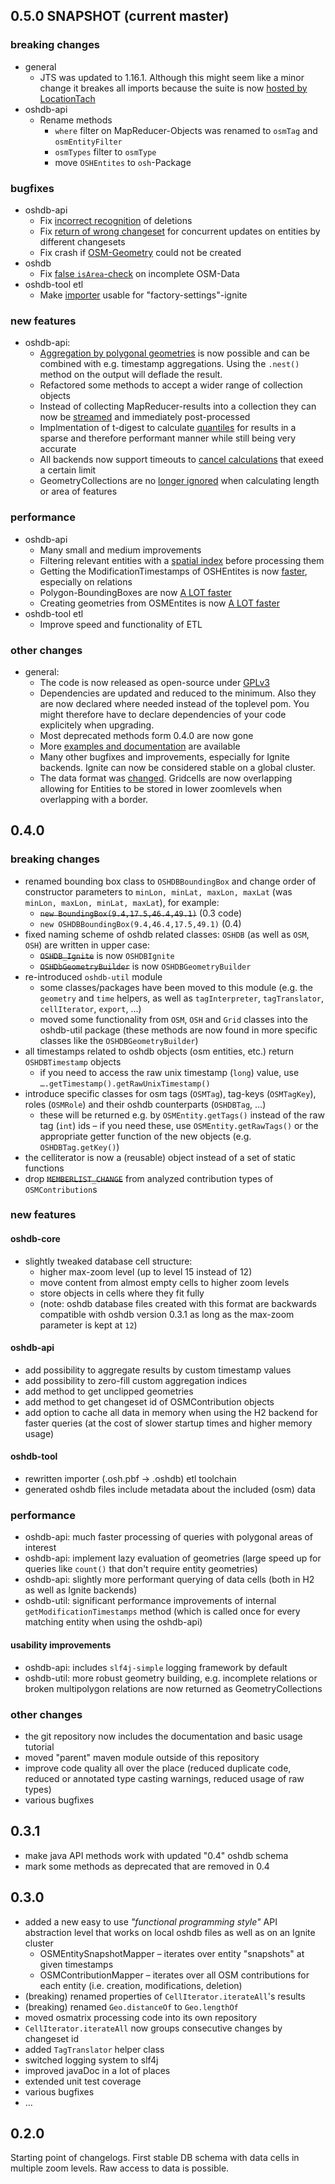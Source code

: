 ## 0.5.0 SNAPSHOT (current master)

### breaking changes
* general
  - JTS was updated to 1.16.1. Although this might seem like a minor change it breakes all imports because the suite is now [hosted by LocationTach](https://github.com/locationtech/jts/blob/master/MIGRATION.md#jts-115)
* oshdb-api
  - Rename methods
    - `where` filter on MapReducer-Objects was renamed to `osmTag` and `osmEntityFilter`
    - `osmTypes` filter to `osmType`
    - move `OSHEntites` to `osh`-Package

### bugfixes
* oshdb-api
  - Fix [incorrect recognition](https://gitlab.gistools.geog.uni-heidelberg.de/giscience/big-data/ohsome/oshdb/commit/2cce34c97e564f1035374f7ddb43d22b7d259f84?view=parallel#note_3806) of deletions
  - Fix [return of wrong changeset](https://gitlab.gistools.geog.uni-heidelberg.de/giscience/big-data/ohsome/oshdb/commit/40c837cec4d590fe73693b092e1976b3c74d515e) for concurrent updates on entities by different changesets
  - Fix crash if [OSM-Geometry](https://github.com/GIScience/oshdb/pull/57) could not be created
* oshdb
  - Fix [false `isArea`-check](https://github.com/GIScience/oshdb/pull/31) on incomplete OSM-Data
* oshdb-tool etl
  - Make [importer](https://github.com/GIScience/oshdb/issues/49) usable for "factory-settings"-ignite

### new features
* oshdb-api:
  - [Aggregation by polygonal geometries](https://gitlab.gistools.geog.uni-heidelberg.de/giscience/big-data/ohsome/oshdb/issues/49) is now possible and can be combined with e.g. timestamp aggregations. Using the `.nest()` method on the output will deflade the result.
  - Refactored some methods to accept a wider range of collection objects
  - Instead of collecting MapReducer-results into a collection they can now be [streamed](https://github.com/GIScience/oshdb/pull/19) and immediately post-processed
  - Implmentation of t-digest to calculate [quantiles](https://github.com/GIScience/oshdb/pull/34) for results in a sparse and therefore performant manner while still being very accurate
  - All backends now support timeouts to [cancel calculations](https://github.com/GIScience/oshdb/pull/47) that exeed a certain limit
  - GeometryCollections are no [longer ignored](https://github.com/GIScience/oshdb/pull/51) when calculating length or area of features

### performance
* oshdb-api
  - Many small and medium improvements
  - Filtering relevant entities with a [spatial index](https://gitlab.gistools.geog.uni-heidelberg.de/giscience/big-data/ohsome/oshdb/commit/6ed0164c489c58470847f82af879ad806351863e) before processing them
  - Getting the ModificationTimestamps of OSHEntites is now [faster](https://github.com/GIScience/oshdb/pull/10), especially on relations
  - Polygon-BoundingBoxes are now [A LOT faster](https://github.com/GIScience/oshdb/pull/33)
  - Creating geometries from OSMEntites is now [A LOT faster](https://github.com/GIScience/oshdb/pull/111)
* oshdb-tool etl
  - Improve speed and functionality of ETL

### other changes
* general:
  - The code is now released as open-source under [GPLv3](https://github.com/GIScience/oshdb/blob/master/LICENSE)
  - Dependencies are updated and reduced to the minimum. Also they are now declared where needed instead of the toplevel pom. You might therefore have to declare dependencies of your code explicitely when upgrading.
  - Most deprecated methods form 0.4.0 are now gone
  - More [examples and documentation](https://github.com/GIScience/oshdb/tree/master/documentation) are available
  - Many other bugfixes and improvements, especially for Ignite backends. Ignite can now be considered stable on a global cluster.
  - The data format was [changed](https://github.com/GIScience/oshdb/pull/130). Gridcells are now overlapping allowing for Entities to be stored in lower zoomlevels when overlapping with a border.

## 0.4.0

### breaking changes

* renamed bounding box class to `OSHDBBoundingBox` and change order of constructor parameters to `minLon, minLat, maxLon, maxLat` (was `minLon, maxLon, minLat, maxLat`), for example:
  * ~~`new BoundingBox(9.4,17.5,46.4,49.1)`~~ (0.3 code)
  * `new OSHDBBoundingBox(9.4,46.4,17.5,49.1)` (0.4)
* fixed naming scheme of oshdb related classes: `OSHDB` (as well as `OSM`, `OSH`) are written in upper case:
  * ~~`OSHDB_Ignite`~~ is now `OSHDBIgnite`
  * ~~`OSHDbGeometryBuilder`~~ is now `OSHDBGeometryBuilder`
* re-introduced `oshdb-util` module
  * some classes/packages have been moved to this module (e.g. the `geometry` and `time` helpers, as well as `tagInterpreter`, `tagTranslator`, `cellIterator`, `export`, …)
  * moved some functionality from `OSM`, `OSH` and `Grid` classes into the oshdb-util package (these methods are now found in more specific classes like the `OSHDBGeometryBuilder`)
* all timestamps related to oshdb objects (osm entities, etc.) return `OSHDBTimestamp` objects
  * if you need to access the raw unix timestamp (`long`) value, use `….getTimestamp().getRawUnixTimestamp()`
* introduce specific classes for osm tags (`OSMTag`), tag-keys (`OSMTagKey`), roles (`OSMRole`) and their oshdb counterparts (`OSHDBTag`, …)
  * these will be returned e.g. by `OSMEntity.getTags()` instead of the raw tag (`int`) ids – if you need these, use `OSMEntity.getRawTags()` or the appropriate getter function of the new objects (e.g. `OSHDBTag.getKey()`)
* the celliterator is now a (reusable) object instead of a set of static functions
* drop ~~`MEMBERLIST_CHANGE`~~ from analyzed contribution types of `OSMContribution`s

### new features

#### oshdb-core

* slightly tweaked database cell structure:
  * higher max-zoom level (up to level 15 instead of 12)
  * move content from almost empty cells to higher zoom levels
  * store objects in cells where they fit fully
  * (note: oshdb database files created with this format are backwards compatible with oshdb version 0.3.1 as long as the max-zoom parameter is kept at `12`)

#### oshdb-api

* add possibility to aggregate results by custom timestamp values
* add possibility to zero-fill custom aggregation indices
* add method to get unclipped geometries
* add method to get changeset id of OSMContribution objects
* add option to cache all data in memory when using the H2 backend for faster queries (at the cost of slower startup times and higher memory usage)

#### oshdb-tool

* rewritten importer (.osh.pbf → .oshdb) etl toolchain
* generated oshdb files include metadata about the included (osm) data

### performance

* oshdb-api: much faster processing of queries with polygonal areas of interest
* oshdb-api: implement lazy evaluation of geometries (large speed up for queries like `count()` that don't require entity geometries)
* oshdb-api: slightly more performant querying of data cells (both in H2 as well as Ignite backends)
* oshdb-util: significant performance improvements of internal `getModificationTimestamps` method (which is called once for every matching entity when using the oshdb-api)

#### usability improvements

* oshdb-api: includes `slf4j-simple` logging framework by default
* oshdb-util: more robust geometry building, e.g. incomplete relations or broken multipolygon relations are now returned as GeometryCollections

### other changes

* the git repository now includes the documentation and basic usage tutorial
* moved "parent" maven module outside of this repository
* improve code quality all over the place (reduced duplicate code, reduced or annotated type casting warnings, reduced usage of raw types)
* various bugfixes

## 0.3.1

* make java API methods work with updated "0.4" oshdb schema
* mark some methods as deprecated that are removed in 0.4

## 0.3.0

* added a new easy to use _"functional programming style"_ API abstraction level that works on local oshdb files as well as on an Ignite cluster
	* OSMEntitySnapshotMapper – iterates over entity "snapshots" at given timestamps
	* OSMContributionMapper – iterates over all OSM contributions for each entity (i.e. creation, modifications, deletion)
* (breaking) renamed properties of `CellIterator.iterateAll`'s results
* (breaking) renamed `Geo.distanceOf` to `Geo.lengthOf`
* moved osmatrix processing code into its own repository
* `CellIterator.iterateAll` now groups consecutive changes by changeset id
* added `TagTranslator` helper class
* switched logging system to slf4j
* improved javaDoc in a lot of places
* extended unit test coverage
* various bugfixes
* …

## 0.2.0

Starting point of changelogs.
First stable DB schema with data cells in multiple zoom levels.
Raw access to data is possible.
